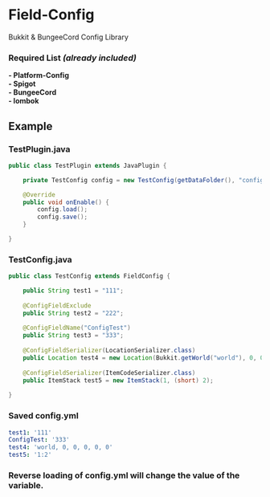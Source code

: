 # Field-Config

Bukkit & BungeeCord Config Library

### __Required List__ _(already included)_
__- Platform-Config__\
__- Spigot__\
__- BungeeCord__\
__- lombok__

## Example
### TestPlugin.java
``` Java
public class TestPlugin extends JavaPlugin {

    private TestConfig config = new TestConfig(getDataFolder(), "config.yml");

    @Override
    public void onEnable() {
        config.load();
        config.save();
    }

}
```
### TestConfig.java
``` Java
public class TestConfig extends FieldConfig {

    public String test1 = "111";
    
    @ConfigFieldExclude
    public String test2 = "222";
    
    @ConfigFieldName("ConfigTest")
    public String test3 = "333";
    
    @ConfigFieldSerializer(LocationSerializer.class)
    public Location test4 = new Location(Bukkit.getWorld("world"), 0, 0, 0, 0, 0);
    
    @ConfigFieldSerializer(ItemCodeSerializer.class)
    public ItemStack test5 = new ItemStack(1, (short) 2);
    
}
```
### Saved config.yml

``` yaml
test1: '111'
ConfigTest: '333'
test4: 'world, 0, 0, 0, 0, 0'
test5: '1:2'
```


### Reverse loading of config.yml will change the value of the variable.

